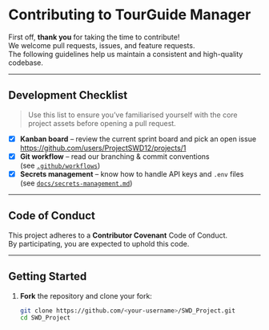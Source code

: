 # Contributing to TourGuide Manager

First off, **thank you** for taking the time to contribute!  
We welcome pull requests, issues, and feature requests.  
The following guidelines help us maintain a consistent and high-quality codebase.

---

## Development Checklist

> Use this list to ensure you’ve familiarised yourself with the core
> project assets before opening a pull request.

- [x] **Kanban board** – review the current sprint board and pick an open issue  
      <https://github.com/users/ProjectSWD12/projects/1>
- [x] **Git workflow** – read our branching & commit conventions  
      (see [`.github/workflows`](.github/workflows))
- [x] **Secrets management** – know how to handle API keys and `.env` files  
      (see [`docs/secrets-management.md`](docs/secrets-management.md))

---

## Code of Conduct
This project adheres to a **Contributor Covenant** Code of Conduct.  
By participating, you are expected to uphold this code.  

---

## Getting Started

1. **Fork** the repository and clone your fork:
   ```bash
   git clone https://github.com/<your-username>/SWD_Project.git
   cd SWD_Project
